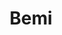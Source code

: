 ---
codehost: https://github.com/https://github.com/BemiHQ/bemi
linkedin: https://linkedin.com/company/bemihq/about
logohandle: bemiio
sort: bemi
title: Bemi
twitter: https://x.com/BemiHQ
website: https://bemi.io/
---